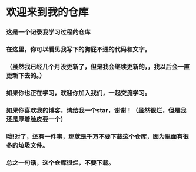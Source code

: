 # 欢迎来到我的仓库
### 这是一个记录我学习过程的仓库
### 在这里，你可以看见我写下的狗屁不通的代码和文字。
### （虽然我已经几个月没更新了，但是我会继续更新的，，我以后会一直更新下去的。）
### 如果你也正在学习，欢迎你加入我们，一起交流学习。

### 如果你喜欢我的博客，请给我一个star，谢谢！（虽然很烂，但是我还是厚着脸皮要一个）
### 哦!对了，还有一件事，那就是千万不要下载这个仓库，因为里面有很多的垃圾文件。
### 总之一句话，这个仓库很烂，不要下载。

